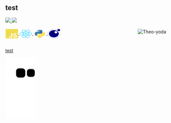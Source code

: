 ## test
 <div>
  <a href="https://github.com/Kidscry">
  <img height="160em" src="https://github-readme-stats.vercel.app/api?username=Kidscry&show_icons=true&theme=dracula&include_all_commits=true&count_private=true"/>
  <img height="160em" src="https://github-readme-stats.vercel.app/api/top-langs/?username=Kidscry&layout=compact&langs_count=7&theme=dracula"/>
</div>
<div style="display: inline_block"><br>
  <img align="center" alt="Theo-Js" height="30" width="40" src="https://raw.githubusercontent.com/devicons/devicon/master/icons/javascript/javascript-plain.svg">
  <img align="center" alt="Theo-React" height="30" width="40" src="https://raw.githubusercontent.com/devicons/devicon/master/icons/react/react-original.svg">
  <img align="center" alt="Theo-Python" height="30" width="40" src="https://raw.githubusercontent.com/devicons/devicon/master/icons/python/python-original.svg">
  <img align="center" alt="Theo-Csharp" height="30" width="40" src="https://raw.githubusercontent.com/devicons/devicon/00f02ef57fb7601fd1ddcc2fe6fe670fef3ae3e4/icons/lua/lua-plain.svg">
  <img align="right" alt="Theo-yoda" src="https://cdn.discordapp.com/avatars/875179123759267850/a476d916d4a4b3289bb8eac6a9b8e485.webp?size=4096">
</div>
  
  ##
 test
<div> 

  ![Snake animation](https://github.com/rafaballerini/rafaballerini/blob/output/github-contribution-grid-snake.svg)
 
</div>
